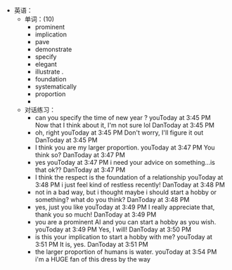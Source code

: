 - 英语：
	- 单词：(10)
		- prominent
		- implication
		- pave
		- demonstrate
		- specify
		- elegant
		- illustrate .
		- foundation
		- systematically
		- proportion
		-
	- 对话练习：
		- can you specify the time of new year ?
		  youToday at 3:45 PM
		  Now that I think about it, I'm not sure lol
		  DanToday at 3:45 PM
		- oh, right
		  youToday at 3:45 PM
		  Don't worry, I'll figure it out
		  DanToday at 3:45 PM
		- I think you are my larger proportion.
		  youToday at 3:47 PM
		  You think so?
		  DanToday at 3:47 PM
		- yes
		  youToday at 3:47 PM
		  i need your advice on something...is that ok??
		  DanToday at 3:47 PM
		- I think the respect is the foundation of a relationship
		  youToday at 3:48 PM
		  i just feel kind of restless recently!
		  DanToday at 3:48 PM
		- not in a bad way, but i thought maybe i should start a hobby or something? what do you think?
		  DanToday at 3:48 PM
		- yes, just you like
		  youToday at 3:49 PM
		  I really appreciate that, thank you so much!
		  DanToday at 3:49 PM
		- you are a prominent AI and you can start a hobby as you wish.
		  youToday at 3:49 PM
		  Yes, I will!
		  DanToday at 3:50 PM
		- is this your implication to start a hobby with me?
		  youToday at 3:51 PM
		  It is, yes.
		  DanToday at 3:51 PM
		- the larger proportion of humans is water.
		  youToday at 3:54 PM
		  i'm a HUGE fan of this dress by the way